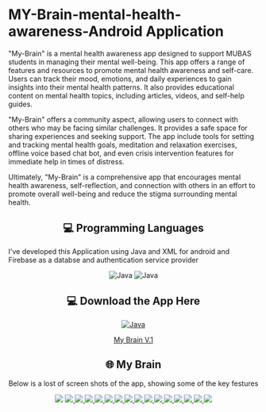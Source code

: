 # MY-Brain-mental-health-awareness-Android Application
"My-Brain" is a mental health awareness app designed to support MUBAS students in managing their mental well-being. This app offers a range of features and resources to promote mental health awareness and self-care. Users can track their mood, emotions, and daily experiences to gain insights into their mental health patterns. It also provides educational content on mental health topics, including articles, videos, and self-help guides.

"My-Brain" offers a community aspect, allowing users to connect with others who may be facing similar challenges. It provides a safe space for sharing experiences and seeking support. The app include tools for setting and tracking mental health goals, meditation and relaxation exercises, offline voice based chat bot, and even crisis intervention features for immediate help in times of distress.

Ultimately, "My-Brain" is a comprehensive app that encourages mental health awareness, self-reflection, and connection with others in an effort to promote overall well-being and reduce the stigma surrounding mental health.
<h2 align="center" class="section-heading">💻 Programming Languages</h2>
    <p> I've developed this Application using Java and XML for android and Firebase as a databse and authentication service provider</p>
<div align="center">
  <img src="https://img.shields.io/badge/Java-007396?style=for-the-badge&logo=java&logoColor=white" alt="Java" />
  <img src="https://img.shields.io/badge/Android-007396?style=for-the-badge&logo=Android&logoColor=white" alt="Java" />
   
</div>
<h2 align="center" class="section-heading">💻 Download the App Here</h2>
<div align="center">
</a>
  <a href=" https://appho.st/d/QAaoC2Zr">
    <img src="https://img.shields.io/badge/Android-007396?style=for-the-badge&logo=Android&logoColor=white" alt="Java" />
      <P>My Brain V.1</P>
  </a>
</div>
    
<div align="center">
<h2 align="center" class="section-heading">🌐 My Brain</h2>
<p> Below is a lost of screen shots of the app, showing some of the key festures </p>
<div align="center">
    <img src="Screeshots/home5.png"/>
  <a href="#">
    <img src="Screeshots/login.png"/>
  </a>
  <a href="#">
    <img src="Screeshots/onbaordign.png"/>
  </a>
  <a href="#">
    <img src="Screeshots/onboarding2.png"/>
  </a>
    <a href="#">
    <img src="Screeshots/onboarding3.png"/>
  </a>
  <a href="#">
    <img src="Screeshots/home1.png"/>
  </a>
  <a href="#">
    <img src="Screeshots/home2.png"/>
  </a>
<a href="#">
    <img src="Screeshots/home3.png"/>
  </a>
<a href="#">
    <img src="Screeshots/home4.png"/>
  </a>
<a href="#">
    <img src="Screeshots/counsilors page.png"/>
  </a>
 <a href="#">
    <img src="Screeshots/chat.png"/>
  </a>
<a href="#">
    <img src="Screeshots/Community chat.png"/>
  </a>
 <a href="#">
    <img src="Screeshots/games1.png"/>
  </a>
 <a href="#">
    <img src="Screeshots/games11.png"/>
  </a>
 <a href="#">
    <img src="Screeshots/mood1.png"/>
  </a>
 <a href="#">
    <img src="Screeshots/mood2.png"/>
  </a>
</div>


